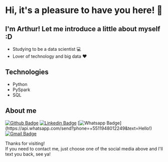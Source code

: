 # Hi, it's a pleasure to have you here! 👋

## I'm Arthur! Let me introduce a little about myself :D
 
 * Studying to be a data scientist 💻
 * Lover of technology and big data ❤️
 
 ## Technologies
 
 * Python       
 * PySpark  
 * SQL
 
## About me 
[![Github Badge](https://img.shields.io/badge/-Github-000?style=flat-square&logo=Github&logoColor=white&link=https://github.com/arthurcassemiroo)](https://github.com/arthurcassemiroo)
[![Linkedin Badge](https://img.shields.io/badge/-LinkedIn-blue?style=flat-square&logo=Linkedin&logoColor=white&link=https://www.linkedin.com/in/arthur-cassemiro-360237210/)](https://www.linkedin.com/in/arthur-cassemiro-360237210/)
[![Whatsapp Badge](https://img.shields.io/badge/-Whatsapp-4CA143?style=flat-square&labelColor=4CA143&logo=whatsapp&logoColor=white&link=https://api.whatsapp.com/send?phone=+5511948012249&text=Hello!)](https://api.whatsapp.com/send?phone=+5511948012249&text=Hello!)
[![Gmail Badge](https://img.shields.io/badge/-Gmail-c14438?style=flat-square&logo=Gmail&logoColor=white&link=mailto:arthurcassemiro.ac@gmail.com)](mailto:arthurcassemiro.ac@gmail.com)
 
Thanks for visiting! <br>
If you need to contact me, just choose one of the social media above and I'll text you back, see ya! 

